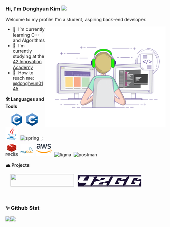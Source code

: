 ### Hi, I'm Donghyun Kim  <img src="https://media.giphy.com/media/hvRJCLFzcasrR4ia7z/giphy.gif" width="5%">
Welcome to my profile! I'm a student, aspiring back-end developer.

<img align="right" alt="GIF" src="https://github.com/reg0145/reg0145/blob/main/assets/coding.gif?raw=true" width="380" height="318" />

- 🌱 &nbsp;I’m currently learning C++ and Algorithms
- 💒 &nbsp;I'm currently studying at the [42 Innovation Academy](https://innovationacademy.kr/academy/main/view)
- 💬 &nbsp;How to reach me: [@donghyun0145](mailto:donghyun0145@gmail.com)

**🛠 Languages and Tools**

&nbsp;&nbsp;&nbsp;&nbsp;<img src="https://raw.githubusercontent.com/devicons/devicon/master/icons/c/c-original.svg" alt="c" width="40" height="40"/>&nbsp;&nbsp;<img src="https://raw.githubusercontent.com/devicons/devicon/master/icons/cplusplus/cplusplus-original.svg" alt="cplusplus" width="40" height="40"/>&nbsp;&nbsp;<img src="https://raw.githubusercontent.com/devicons/devicon/master/icons/java/java-original.svg" alt="java" width="40" height="40"/>&nbsp;&nbsp;<img src="https://www.vectorlogo.zone/logos/springio/springio-icon.svg" alt="spring" width="35" height="35"/>&nbsp;&nbsp;;<img src="https://raw.githubusercontent.com/devicons/devicon/master/icons/redis/redis-original-wordmark.svg" alt="redis" width="40" height="40"/>&nbsp;&nbsp;<img src="https://raw.githubusercontent.com/devicons/devicon/master/icons/mysql/mysql-original-wordmark.svg" alt="mysql" width="40" height="40"/>&nbsp;&nbsp;<img src="https://raw.githubusercontent.com/devicons/devicon/master/icons/amazonwebservices/amazonwebservices-original-wordmark.svg" alt="aws" width="50" height="50"/>&nbsp;&nbsp;<img src="https://www.vectorlogo.zone/logos/figma/figma-icon.svg" alt="figma" width="40" height="40"/>&nbsp;&nbsp;<img src="https://www.vectorlogo.zone/logos/getpostman/getpostman-icon.svg" alt="postman" width="40" height="40"/> 

**🏔 Projects**

&nbsp;&nbsp;&nbsp;&nbsp;<a href="https://github.com/reg0145/42byte"><img src="https://user-images.githubusercontent.com/90084199/156922062-1e722599-1365-493a-93da-9a3e0e55c963.png" width="200" height="40"/></a>&nbsp;&nbsp;&nbsp;<a href="https://github.com/42organization/42gg"><img src="https://github.com/reg0145/reg0145/blob/main/assets/42gg_icon.png" width="200" height="36"/></a>

<br>

### ✨ Github Stat
<img height="180em" src="https://github-readme-stats.vercel.app/api?username=reg0145&show_icons=true&hide_border=true&&count_private=true&include_all_commits=true"/><img height="180em" src="https://github-readme-stats.vercel.app/api/top-langs/?username=reg0145&show_icons=true&hide=css,objective-c&hide_border=true&layout=compact&langs_count=8"/>
